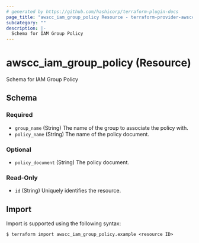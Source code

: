```yaml
---
# generated by https://github.com/hashicorp/terraform-plugin-docs
page_title: "awscc_iam_group_policy Resource - terraform-provider-awscc"
subcategory: ""
description: |-
  Schema for IAM Group Policy
---
```


# awscc_iam_group_policy (Resource)

Schema for IAM Group Policy



<!-- schema generated by tfplugindocs -->
## Schema

### Required

- `group_name` (String) The name of the group to associate the policy with.
- `policy_name` (String) The name of the policy document.

### Optional

- `policy_document` (String) The policy document.

### Read-Only

- `id` (String) Uniquely identifies the resource.

## Import

Import is supported using the following syntax:

```shell
$ terraform import awscc_iam_group_policy.example <resource ID>
```
